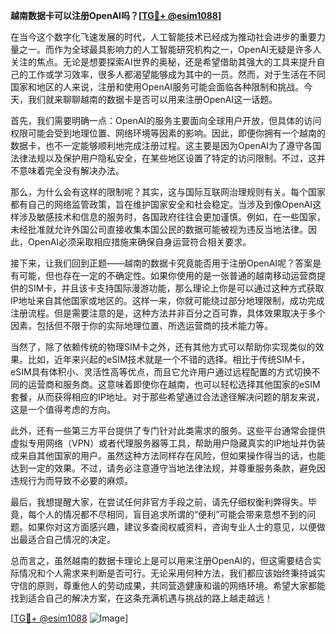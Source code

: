 **越南数据卡可以注册OpenAI吗？[[TG💪+ @esim1088](https://t.me/s/esim1088)]**

在当今这个数字化飞速发展的时代，人工智能技术已经成为推动社会进步的重要力量之一。而作为全球最具影响力的人工智能研究机构之一，OpenAI无疑是许多人关注的焦点。无论是想要探索AI世界的奥秘，还是希望借助其强大的工具来提升自己的工作或学习效率，很多人都渴望能够成为其中的一员。然而，对于生活在不同国家和地区的人来说，注册和使用OpenAI服务可能会面临各种限制和挑战。今天，我们就来聊聊越南的数据卡是否可以用来注册OpenAI这一话题。

首先，我们需要明确一点：OpenAI的服务主要面向全球用户开放，但具体的访问权限可能会受到地理位置、网络环境等因素的影响。因此，即便你拥有一个越南的数据卡，也不一定能够顺利地完成注册过程。这主要是因为OpenAI为了遵守各国法律法规以及保护用户隐私安全，在某些地区设置了特定的访问限制。不过，这并不意味着完全没有解决办法。

那么，为什么会有这样的限制呢？其实，这与国际互联网治理规则有关。每个国家都有自己的网络监管政策，旨在维护国家安全和社会稳定。当涉及到像OpenAI这样涉及敏感技术和信息的服务时，各国政府往往会更加谨慎。例如，在一些国家，未经批准就允许外国公司直接收集本国公民的数据可能被视为违反当地法律。因此，OpenAI必须采取相应措施来确保自身运营符合相关要求。

接下来，让我们回到正题——越南的数据卡究竟能否用于注册OpenAI呢？答案是有可能，但也存在一定的不确定性。如果你使用的是一张普通的越南移动运营商提供的SIM卡，并且该卡支持国际漫游功能，那么理论上你是可以通过这种方式获取IP地址来自其他国家或地区的。这样一来，你就可能绕过部分地理限制，成功完成注册流程。但是需要注意的是，这种方法并非百分之百可靠，具体效果取决于多个因素，包括但不限于你的实际地理位置、所选运营商的技术能力等。

当然了，除了依赖传统的物理SIM卡之外，还有其他方式可以帮助你实现类似的效果。比如，近年来兴起的eSIM技术就是一个不错的选择。相比于传统SIM卡，eSIM具有体积小、灵活性高等优点，而且它允许用户通过远程配置的方式切换不同的运营商和服务商。这意味着即使你在越南，也可以轻松选择其他国家的eSIM套餐，从而获得相应的IP地址。对于那些希望通过合法途径解决问题的朋友来说，这是一个值得考虑的方向。

此外，还有一些第三方平台提供了专门针对此类需求的服务。这些平台通常会提供虚拟专用网络（VPN）或者代理服务器等工具，帮助用户隐藏真实的IP地址并伪装成来自其他国家的用户。虽然这种方法同样存在风险，但如果操作得当的话，也能达到一定的效果。不过，请务必注意遵守当地法律法规，并尊重服务条款，避免因违规行为而导致不必要的麻烦。

最后，我想提醒大家，在尝试任何非官方手段之前，请先仔细权衡利弊得失。毕竟，每个人的情况都不尽相同，盲目追求所谓的“便利”可能会带来意想不到的问题。如果你对这方面感兴趣，建议多查阅权威资料，咨询专业人士的意见，以便做出最适合自己情况的决定。

总而言之，虽然越南的数据卡理论上是可以用来注册OpenAI的，但这需要结合实际情况和个人需求来判断是否可行。无论采用何种方法，我们都应该始终秉持诚实守信的原则，尊重他人的劳动成果，共同营造健康和谐的网络环境。希望大家都能找到适合自己的解决方案，在这条充满机遇与挑战的路上越走越远！

[[TG💪+ @esim1088](https://t.me/s/esim1088) ![Image](https://i.postimg.cc/4NQfJmqS/Snipaste-2025-05-13-00-14-12.png)]